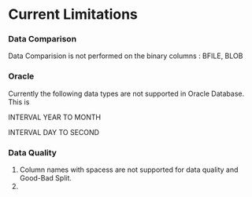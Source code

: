 # Current Limitations

### Data Comparison

Data Comparision is not performed on the binary columns : BFILE, BLOB&#x20;

### Oracle&#x20;

Currently the following data types are not supported in Oracle Database. This is

INTERVAL YEAR TO MONTH

INTERVAL DAY TO SECOND

### Data Quality&#x20;

1. Column names with spacess are not supported for data quality and Good-Bad Split.
2.

###

